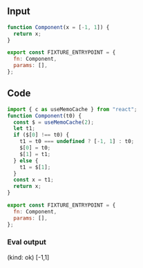 
## Input

```javascript
function Component(x = [-1, 1]) {
  return x;
}

export const FIXTURE_ENTRYPOINT = {
  fn: Component,
  params: [],
};

```

## Code

```javascript
import { c as useMemoCache } from "react";
function Component(t0) {
  const $ = useMemoCache(2);
  let t1;
  if ($[0] !== t0) {
    t1 = t0 === undefined ? [-1, 1] : t0;
    $[0] = t0;
    $[1] = t1;
  } else {
    t1 = $[1];
  }
  const x = t1;
  return x;
}

export const FIXTURE_ENTRYPOINT = {
  fn: Component,
  params: [],
};

```
      
### Eval output
(kind: ok) [-1,1]